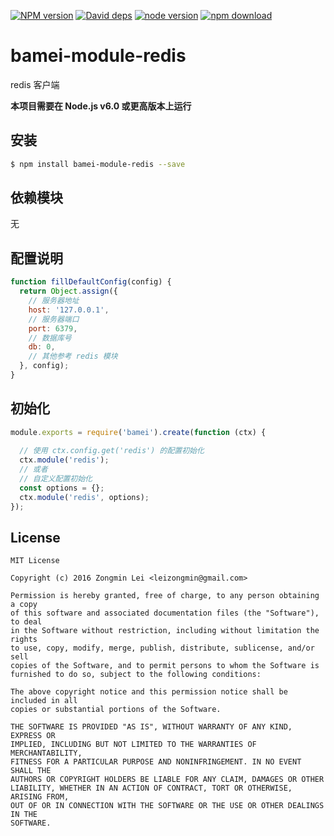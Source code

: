 [![NPM version][npm-image]][npm-url]
[![David deps][david-image]][david-url]
[![node version][node-image]][node-url]
[![npm download][download-image]][download-url]

[npm-image]: https://img.shields.io/npm/v/bamei-module-redis.svg?style=flat-square
[npm-url]: https://npmjs.org/package/bamei-module-redis
[david-image]: https://img.shields.io/david/leizongmin/bamei.svg?style=flat-square
[david-url]: https://david-dm.org/leizongmin/bamei
[node-image]: https://img.shields.io/badge/node.js-%3E=_4.0-green.svg?style=flat-square
[node-url]: http://nodejs.org/download/
[download-image]: https://img.shields.io/npm/dm/bamei-module-redis.svg?style=flat-square
[download-url]: https://npmjs.org/package/bamei-module-redis

# bamei-module-redis

redis 客户端

**本项目需要在 Node.js v6.0 或更高版本上运行**

## 安装

```bash
$ npm install bamei-module-redis --save
```

## 依赖模块

无


## 配置说明

```javascript
function fillDefaultConfig(config) {
  return Object.assign({
    // 服务器地址
    host: '127.0.0.1',
    // 服务器端口
    port: 6379,
    // 数据库号
    db: 0,
    // 其他参考 redis 模块
  }, config);
}
```

## 初始化

```javascript
module.exports = require('bamei').create(function (ctx) {
  
  // 使用 ctx.config.get('redis') 的配置初始化
  ctx.module('redis');
  // 或者
  // 自定义配置初始化
  const options = {};
  ctx.module('redis', options);
});
```



## License

```
MIT License

Copyright (c) 2016 Zongmin Lei <leizongmin@gmail.com>

Permission is hereby granted, free of charge, to any person obtaining a copy
of this software and associated documentation files (the "Software"), to deal
in the Software without restriction, including without limitation the rights
to use, copy, modify, merge, publish, distribute, sublicense, and/or sell
copies of the Software, and to permit persons to whom the Software is
furnished to do so, subject to the following conditions:

The above copyright notice and this permission notice shall be included in all
copies or substantial portions of the Software.

THE SOFTWARE IS PROVIDED "AS IS", WITHOUT WARRANTY OF ANY KIND, EXPRESS OR
IMPLIED, INCLUDING BUT NOT LIMITED TO THE WARRANTIES OF MERCHANTABILITY,
FITNESS FOR A PARTICULAR PURPOSE AND NONINFRINGEMENT. IN NO EVENT SHALL THE
AUTHORS OR COPYRIGHT HOLDERS BE LIABLE FOR ANY CLAIM, DAMAGES OR OTHER
LIABILITY, WHETHER IN AN ACTION OF CONTRACT, TORT OR OTHERWISE, ARISING FROM,
OUT OF OR IN CONNECTION WITH THE SOFTWARE OR THE USE OR OTHER DEALINGS IN THE
SOFTWARE.
```
